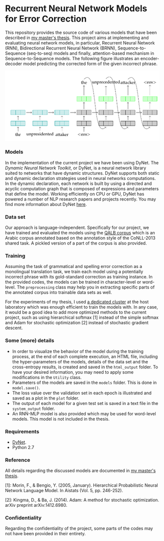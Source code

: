 
# Recurrent Neural Network Models for Error Correction

This repository provides the source code of various models that have been described in [my master's thesis](http://sinaahmadi.github.io/files/[SinaAhmadi]Masters_thesis.pdf). This project aims at implementing and evaluating neural network models, in particular, Recurrent Neural Network (RNN), Bidirectional Recurrent Neural Network (BRNN), Sequence-to-Sequence (seq-to-seq) models and finally, attention-based mechanism in Sequence-to-Sequence models. The following figure illustrates an encoder-decoder model predicting the corrected form of the given incorrect phrase. 

![An encoder-decoder model for error correction](imgs/encoder_decoder.png "Recurrent Neural Network" )

### Models

In the implementation of the current project we have been using DyNet. The *Dynamic Neural Network Toolkit*, or DyNet, is a neural network library suited to networks that have dynamic structures.  DyNet supports both static and dynamic declaration strategies used in neural networks computations.  In the dynamic declaration, each network is built by using a directed and acyclic computation graph that is composed of expressions and parameters that define the model. Working efficiently on CPU or GPU, DyNet has powered a number of NLP research papers and projects recently. You may find more information about DyNet [here](http://dynet.readthedocs.io/en/latest/index.html#). 

### Data set

Our approach is language-independent. Specifically for our project, we have trained and evaluated the models using the [QALB corpus](http://nlp.qatar.cmu.edu/qalb/) which is an Arabic corpus annotated based on the annotation style of the CoNLL-2013 shared task. A pickled version of a part of the corpus is also provided. 

### Training 

Assuming the task of grammatical and spelling error correction as a monolingual translation task, we train each model using a potentially incorrect phrase with its gold-standard correction as training instance. In the provided codes, the models can be trained in character-level or word-level. The `preprocessing` class may help you in extracting specific parts of the annotated corpus into trainable data sets as well. 

For the experiments of my thesis, I used [a dedicated cluster](http://lipn.univ-paris13.fr/rcln/wiki/index.php/Cluster_TAL) at the host laboratory which was enough efficient to train the models with. In any case, it would be a good idea to add more optimized methods to the current project, such as using hierarchical softmax [1] instead of the simple softmax and Adam for stochastic optimization [2] instead of stochastic gradient descent.

### Some (more) details
  * In order to visualize the behavior of the model during the training process, at the end of each complete execution, an HTML file, including the hyper-parameters of the models, details of the data set and the cross-entropy results, is created and saved in the `html_output` folder. To have your desired information, you may need to apply some modifications in the `Utility` class.
  * Parameters of the models are saved in the `models` folder. This is done in `model.save()`.
  * The loss value over the validation set in each epoch is illustrated and saved as a plot in the `plot` folder.
  * The output of each model for a given test set is saved in a text file in the `system_output` folder. 
  * An RNN-MLP model is also provided which may be used for word-level models. This model is not included in the thesis. 

### Requirements
  * [DyNet](http://dynet.readthedocs.io/en/latest/).
  * Python 2.7


### Reference
All details regarding the discussed models are documented in [my master's thesis](http://sinaahmadi.github.io/files/[SinaAhmadi]Masters_thesis.pdf).

[1]: Morin, F., & Bengio, Y. (2005, January). Hierarchical Probabilistic Neural Network Language Model. In Aistats (Vol. 5, pp. 246-252).

[2]: Kingma, D., & Ba, J. (2014). Adam: A method for stochastic optimization. arXiv preprint arXiv:1412.6980.




### Confidentiality 
Regarding the confidentiality of the project, some parts of the codes may not have been provided in their entirety. 
